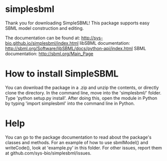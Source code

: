 # simplesbml

Thank you for downloading SimpleSBML!  This package supports easy SBML model construction and editing.

The documentation can be found at: http://sys-bio.github.io/simplesbml/index.html
libSBML documentation: http://sbml.org/Software/libSBML/docs/python-api/index.html
SBML documentation: http://sbml.org/Main_Page

# How to install SimpleSBML

You can download the package in a .zip and unzip the contents, or directly clone the directory.  In the command line, move into the 'simplesbml/' folder.  Type 'python setup.py install'.  After doing this, open the module in Python by typing 'import simplesbml' into the command line in Python.

# Help

You can go to the package documentation to read about the package's classes and methods.  For an example of how to use sbmlModel() and writeCode(), look at 'example.py' in this folder.  For other issues, report them at github.com/sys-bio/simplesbml/issues.
